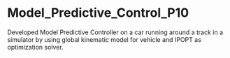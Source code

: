 # Model_Predictive_Control_P10
Developed Model Predictive Controller on a car running around a track in a simulator by using global kinematic model for vehicle and IPOPT as optimization solver.
